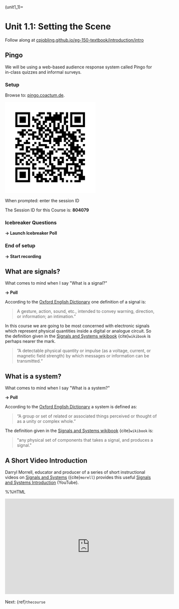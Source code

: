 (unit1_1)=
# Unit 1.1: Setting the Scene


Follow along at [cpjobling.github.io/eg-150-textbook/introduction/intro](cpjobling.github.io/eg-150-textbook/introduction/intro)


## Pingo

We will be using a web-based audience response system called Pingo for in-class quizzes and informal surveys.


### Setup

Browse to: [pingo.coactum.de](https://pingo.coactum.de).

![QR Code](pictures/qr-code.png)

When prompted: enter the session ID

The Session ID for this Course is: **804079**


### Icebreaker Questions

**-> Launch Icebreaker Poll**


### End of setup

**-> Start recording**


## What are signals?

What comes to mind when I say "What is a signal?"

**-> Poll**


According to the [Oxford English Dictionary](https://www.oed.com/viewdictionaryentry/Entry/179518) one definition of a signal is:

> A gesture, action, sound, etc., intended to convey warning, direction, or information; an intimation.”


In this course we are going to be most concerned with electronic signals which represent physical quantities inside a digital or analogue circuit. So the definition given in the [Signals and Systems wikibook](http://en.wikibooks.org/wiki/Signals_and_Systems/Definition_of_Signals_and_Systems) {cite}`wikibook` is perhaps nearer the mark.

> ”A detectable physical quantity or impulse (as a voltage, current, or magnetic field strength) by which messages or information can be transmitted.“


## What is a system?

What comes to mind when I say "What is a system?"

**-> Poll**


According to the [Oxford English Dictionary](https://www.oed.com/view/Entry/196665) a system is defined as:

> “A group or set of related or associated things perceived or thought of as a unity or complex whole.”


The definition given in the [Signals and Systems wikibook](http://en.wikibooks.org/wiki/Signals_and_Systems/Definition_of_Signals_and_Systems) {cite}`wikibook` is:

> "any physical set of components that takes a signal, and produces a signal."


## A Short Video Introduction

Darryl Morrell, educator and producer of a series of short instructional videos on [Signals and Systems](https://sites.google.com/a/asu.edu/signals-and-systems/) ({cite}`morell`) provides this useful [Signals and Systems Introduction](https://youtu.be/YBMGMF-DAVU) (YouTube).

%%HTML
<iframe width="560" height="315" src="https://www.youtube.com/embed/YBMGMF-DAVU" title="YouTube video player" frameborder="0" allow="accelerometer; autoplay; clipboard-write; encrypted-media; gyroscope; picture-in-picture; web-share" allowfullscreen></iframe>


Next: {ref}`thecourse`
